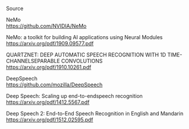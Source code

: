 Source

NeMo  
https://github.com/NVIDIA/NeMo

NeMo: a toolkit for building AI applications using Neural Modules  
https://arxiv.org/pdf/1909.09577.pdf

QUARTZNET: DEEP AUTOMATIC SPEECH RECOGNITION WITH 1D TIME-CHANNELSEPARABLE CONVOLUTIONS   
https://arxiv.org/pdf/1910.10261.pdf



DeepSpeech  
https://github.com/mozilla/DeepSpeech

Deep Speech: Scaling up end-to-endspeech recognition  
https://arxiv.org/pdf/1412.5567.pdf

Deep Speech 2: End-to-End Speech Recognition in English and Mandarin  
https://arxiv.org/pdf/1512.02595.pdf

